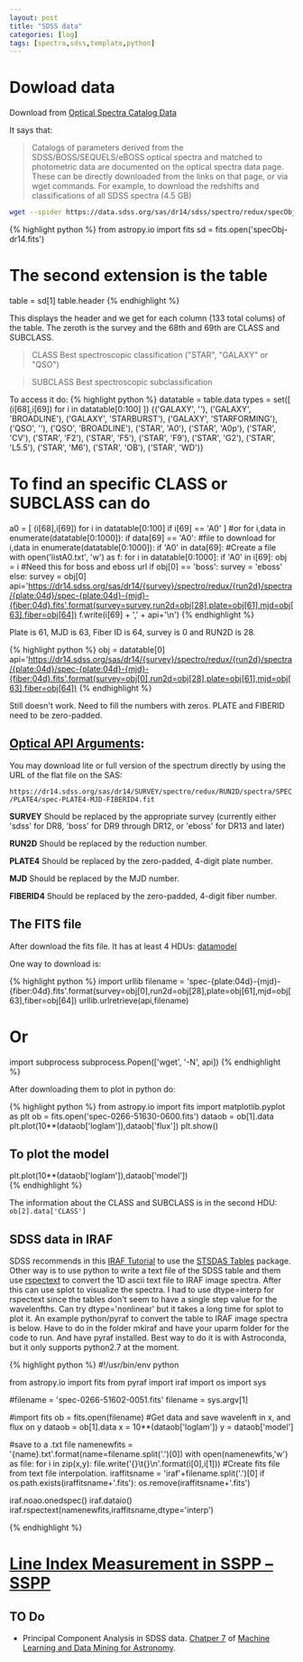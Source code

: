 ```yaml
---
layout: post
title: "SDSS data"
categories: [log]
tags: [spectra,sdss,template,python]
---
```




# Dowload data

Download from [Optical Spectra Catalog Data](https://www.sdss.org/dr14/data_access/bulk/#OpticalSpectraPer-ObjectFiles)

It says that:

> Catalogs of parameters derived from the SDSS/BOSS/SEQUELS/eBOSS optical spectra and matched to photometric data are documented on the optical spectra data page. These can be directly downloaded from the links on that page, or via wget commands. For example, to download the redshifts and classifications of all SDSS spectra (4.5 GB)

```bash
wget --spider https://data.sdss.org/sas/dr14/sdss/spectro/redux/specObj-dr14.fits
```

{% highlight python  %}
from astropy.io import fits
sd = fits.open('specObj-dr14.fits')
# The second extension is the table
table = sd[1]
table.header
{% endhighlight %}

This displays the header and we get for each column (133 total colums) of the table. The zeroth is the survey and the 68th and 69th are CLASS and SUBCLASS.

> CLASS Best spectroscopic classification ("STAR", "GALAXY" or "QSO")

> SUBCLASS Best spectroscopic subclassification

To access it do:
{% highlight python %}
datatable = table.data
types = set([ (i[68],i[69]) for i in datatable[0:100] ])
{('GALAXY', ''),
 ('GALAXY', 'BROADLINE'),
 ('GALAXY', 'STARBURST'),
 ('GALAXY', 'STARFORMING'),
 ('QSO', ''),
 ('QSO', 'BROADLINE'),
 ('STAR', 'A0'),
 ('STAR', 'A0p'),
 ('STAR', 'CV'),
 ('STAR', 'F2'),
 ('STAR', 'F5'),
 ('STAR', 'F9'),
 ('STAR', 'G2'),
 ('STAR', 'L5.5'),
 ('STAR', 'M6'),
 ('STAR', 'OB'),
 ('STAR', 'WD')}
 # To find an specific CLASS or SUBCLASS can do
 a0 = [ (i[68],i[69]) for i in datatable[0:100] if i[69] == 'A0' ]
 #or
for i,data in enumerate(datatable[0:1000]):
	if data[69] == 'A0':
#file to download
for i,data in enumerate(datatable[0:1000]):
        if 'A0' in data[69]:
#Create a file
with open('listA0.txt', 'w') as f:
	for i in datatable[0:1000]:
		if 'A0' in i[69]:
			obj = i
			#Need this for boss and eboss url
			if obj[0] == 'boss':
				survey = 'eboss'
			else:
				survey = obj[0]
			api='https://dr14.sdss.org/sas/dr14/{survey}/spectro/redux/{run2d}/spectra/{plate:04d}/spec-{plate:04d}-{mjd}-{fiber:04d}.fits'.format(survey=survey,run2d=obj[28],plate=obj[61],mjd=obj[63],fiber=obj[64])
			f.write(i[69] + ',' + api+'\n')
{% endhighlight %}


Plate is 61, MJD is 63, Fiber ID is 64, survey is 0 and RUN2D is 28.

{% highlight python  %}
obj = datatable[0]
api='https://dr14.sdss.org/sas/dr14/{survey}/spectro/redux/{run2d}/spectra/{plate:04d}/spec-{plate:04d}-{mjd}-{fiber:04d}.fits'.format(survey=obj[0],run2d=obj[28],plate=obj[61],mjd=obj[63],fiber=obj[64])
{% endhighlight %}

Still doesn't work. Need to fill the numbers with zeros. PLATE and FIBERID need to be zero-padded. 


## [Optical API Arguments](https://dr14.sdss.org/optical/spectrum/view/data/access):

You may download lite or full version of the spectrum directly by using the URL of the flat file on the SAS:

`https://dr14.sdss.org/sas/dr14/SURVEY/spectro/redux/RUN2D/spectra/SPEC/PLATE4/spec-PLATE4-MJD-FIBERID4.fit`

**SURVEY** Should be replaced by the appropriate survey (currently either 'sdss' for DR8, 'boss' for DR9 through DR12, or 'eboss' for DR13 and later)

**RUN2D** Should be replaced by the reduction number.

**PLATE4** Should be replaced by the zero-padded, 4-digit plate number.

**MJD** Should be replaced by the MJD number.

**FIBERID4** Should be replaced by the zero-padded, 4-digit fiber number.


## The FITS file

After download the fits file. It has at least 4 HDUs: [datamodel](https://data.sdss.org/datamodel/files/BOSS_SPECTRO_REDUX/RUN2D/spectra/PLATE4/spec.html)

One way to download is:

{% highlight python %}
import urllib
filename = 'spec-{plate:04d}-{mjd}-{fiber:04d}.fits'.format(survey=obj[0],run2d=obj[28],plate=obj[61],mjd=obj[63],fiber=obj[64])
urllib.urlretrieve(api,filename)
# Or
import subprocess
subprocess.Popen(['wget', '-N', api])
{% endhighlight %}

After downloading them to plot in python do:

{% highlight python %}
from astropy.io import fits
import matplotlib.pyplot as plt
ob = fits.open('spec-0266-51630-0600.fits') 
dataob = ob[1].data
plt.plot(10**(dataob['loglam']),dataob['flux'])
plt.show()
## To plot the model
plt.plot(10**(dataob['loglam']),dataob['model'])                                    
{% endhighlight %}

The information about the CLASS and SUBCLASS is in the second HDU:
`ob[2].data['CLASS']`

## SDSS data in IRAF

SDSS recommends in this [IRAF Tutorial](http://www.sdss.org/dr12/tutorials/iraf-tutorial/) to use the [STSDAS Tables](http://www.stsci.edu/institute/software_hardware/tables) package. Other way is to use python to write a text file of the SDSS table and them use [rspectext](http://stsdas.stsci.edu/cgi-bin/gethelp.cgi?rspectext) to convert the 1D ascii text file to IRAF image spectra. After this can use splot to visualize the spectra. I had to use dtype=interp for rspectext since the tables don't seem to have a single step value for the wavelenfths. Can try dtype='nonlinear' but it takes a long time for splot to plot it. An example python/pyraf to convert the table to IRAF image spectra is below. Have to do in the folder mkiraf and have your uparm folder for the code to run. And have pyraf installed. Best way to do it is with Astroconda, but it only supports python2.7 at the moment. 


{% highlight python %}
#!/usr/bin/env python

from astropy.io import fits
from pyraf import iraf
import os
import sys

#filename = 'spec-0266-51602-0051.fits'
filename = sys.argv[1]


#import fits
ob = fits.open(filename)
#Get data and save wavelenft in x, and flux on y
dataob = ob[1].data
x = 10**(dataob['loglam'])
y = dataob['model']

#save to a .txt file
namenewfits = '{name}.txt'.format(name=filename.split('.')[0])
with open(namenewfits,'w') as file:
	for i in zip(x,y):
		file.write('{}\t{}\n'.format(i[0],i[1]))
#Create fits file from text file interpolation. 
iraffitsname = 'iraf'+filename.split('.')[0]
if os.path.exists(iraffitsname+'.fits'):
	os.remove(iraffitsname+'.fits')
	
iraf.noao.onedspec()
iraf.dataio()
iraf.rspectext(namenewfits,iraffitsname,dtype='interp')

{% endhighlight %}



# [Line Index Measurement in SSPP – SSPP](http://www.sdss.org/dr14/spectro/sspp_lineindexmeas/)










## TO Do

- Principal Component Analysis in SDSS data. [Chatper 7](http://www.astroml.org/book_figures/chapter7/index.html) of [Machine Learning and Data Mining for Astronomy](http://www.astroml.org/index.html). 


